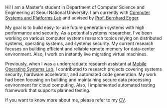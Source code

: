 Hi! I am a Master's student in Department of Computer Science and Engineering at Seoul National University.
I am currently with [Computer Systems and Platforms Lab](https://csap.snu.ac.kr) and advised by [Prof. Bernhard Egger](https://csap.snu.ac.kr/bernhard).

My goal is to build easy-to-use future generation systems with high performance and security.
As a potential systems researcher, I've been working on various computer systems research topics relying on distributed systems, operating systems, and systems security.
My current research focuses on building efficient and reliable remote memory for data-center environment.
Also, I work on instantly live migrating virtual machines.

Previously, when I was a undergraduate research assistant at [Mobile Operating Systems Lab](https://mobile-os.dankook.ac.kr), I contributed to research projects covering systems security, hardware accelerator, and automated code generation.
My work had been focusing on building and maintaining secure data processing environment for cloud computing.
Also, I implemented automated testing framework that supports planned testing.

If you want to know more about me, please refer to my [CV](assets/cv.pdf).
